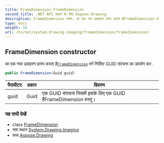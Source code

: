 ```yaml
---
title: FrameDimension.FrameDimension
second_title: .NET API संदर्भ के लिए Aspose.Drawing
description: FrameDimension नर्मत. क एक नय उदहरण प्ररंभ करत हैFrameDimension वर्ग नर्दष्ट GUID संरचन क उपयग कर .
type: docs
weight: 10
url: /hi/net/system.drawing.imaging/framedimension/framedimension/
---
```

## FrameDimension constructor

का एक नया उदाहरण प्रारंभ करता है[`FrameDimension`](../) वर्ग निर्दिष्ट GUID संरचना का उपयोग कर .

```csharp
public FrameDimension(Guid guid)
```

| पैरामीटर | प्रकार | विवरण |
| --- | --- | --- |
| guid | Guid | एक GUID संरचना जिसमें इसके लिए एक GUID हैFrameDimension वस्तु। |

### यह सभी देखें

* class [FrameDimension](../)
* नाम स्थान [System.Drawing.Imaging](../../framedimension/)
* सभा [Aspose.Drawing](../../../)


